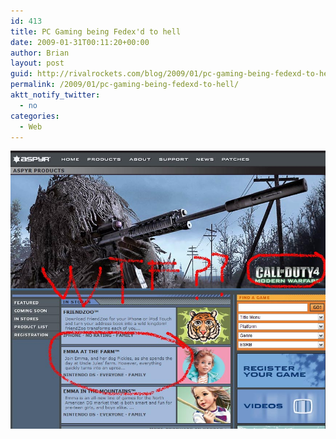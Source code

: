 ```yaml
---
id: 413
title: PC Gaming being Fedex'd to hell
date: 2009-01-31T00:11:20+00:00
author: Brian
layout: post
guid: http://rivalrockets.com/blog/2009/01/pc-gaming-being-fedexd-to-hell/
permalink: /2009/01/pc-gaming-being-fedexd-to-hell/
aktt_notify_twitter:
  - no
categories:
  - Web
---
```

<img class="aligncenter size-full wp-image-412" src="/content/2009/01/pc_game_to_hell.jpg" alt="pc_game_to_hell" />